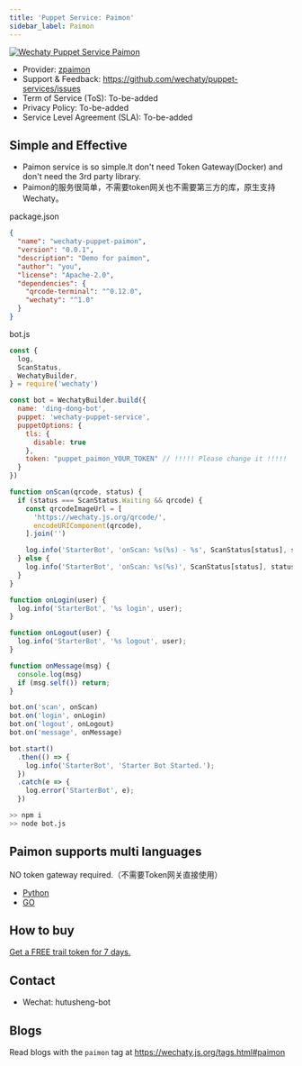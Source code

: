 ```yaml
---
title: 'Puppet Service: Paimon'
sidebar_label: Paimon
---
```


[![Wechaty Puppet Service Paimon](https://img.shields.io/badge/Service-Paimon-blue)](paimon.md)

- Provider: [zpaimon](https://github.com/zpaimon)
- Support & Feedback: <https://github.com/wechaty/puppet-services/issues>
- Term of Service (ToS): To-be-added
- Privacy Policy: To-be-added
- Service Level Agreement (SLA): To-be-added

## Simple and Effective

- Paimon service is so simple.It don't need Token Gateway(Docker) and don't need the 3rd party library.
- Paimon的服务很简单，不需要token网关也不需要第三方的库，原生支持Wechaty。

package.json

```json
{
  "name": "wechaty-puppet-paimon",
  "version": "0.0.1",
  "description": "Demo for paimon",
  "author": "you",
  "license": "Apache-2.0",
  "dependencies": {
    "qrcode-terminal": "^0.12.0",
    "wechaty": "^1.0"
  }
}

```

bot.js

```js
const {
  log,
  ScanStatus,
  WechatyBuilder,
} = require('wechaty')

const bot = WechatyBuilder.build({
  name: 'ding-dong-bot',
  puppet: 'wechaty-puppet-service',
  puppetOptions: {
    tls: {
      disable: true
    },
    token: "puppet_paimon_YOUR_TOKEN" // !!!!! Please change it !!!!!
  }
})

function onScan(qrcode, status) {
  if (status === ScanStatus.Waiting && qrcode) {
    const qrcodeImageUrl = [
      'https://wechaty.js.org/qrcode/',
      encodeURIComponent(qrcode),
    ].join('')

    log.info('StarterBot', 'onScan: %s(%s) - %s', ScanStatus[status], status, qrcodeImageUrl)
  } else {
    log.info('StarterBot', 'onScan: %s(%s)', ScanStatus[status], status)
  }
}

function onLogin(user) {
  log.info('StarterBot', '%s login', user);
}

function onLogout(user) {
  log.info('StarterBot', '%s logout', user);
}

function onMessage(msg) {
  console.log(msg)
  if (msg.self()) return;
}

bot.on('scan', onScan)
bot.on('login', onLogin)
bot.on('logout', onLogout)
bot.on('message', onMessage)

bot.start()
  .then(() => {
    log.info('StarterBot', 'Starter Bot Started.');
  })
  .catch(e => {
    log.error('StarterBot', e);
  })
```

```bash
>> npm i
>> node bot.js
```

## Paimon supports multi languages

NO token gateway required.（不需要Token网关直接使用）

- [Python](https://wechaty.readthedocs.io/zh_CN/latest/introduction/use-paimon-protocol/)
- [GO](https://github.com/wechaty/go-wechaty-getting-started)

## How to buy

[Get a FREE trail token for 7 days.](http://120.55.60.194/)

## Contact

- Wechat: hutusheng-bot

## Blogs

Read blogs with the `paimon` tag at <https://wechaty.js.org/tags.html#paimon>

